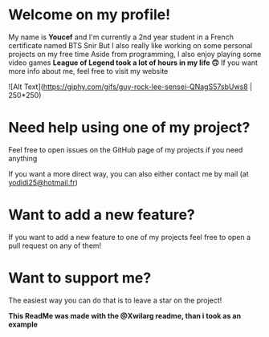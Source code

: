 # **Welcome on my profile!**

My name is **Youcef** and I'm currently a 2nd year student in a French certificate named BTS Snir
But I also really like working on some personal projects on my free time
Aside from programming, I also enjoy playing some video games **League of Legend took a lot of hours in my life :upside_down_face:**
If you want more info about me, feel free to visit my website


![Alt Text](https://giphy.com/gifs/guy-rock-lee-sensei-QNagS57sbUws8 | 250*250)

# **Need help using one of my project?**
Feel free to open issues on the GitHub page of my projects if you need anything

If you want a more direct way, you can also either contact me by mail (at yodidi25@hotmail.fr)

# **Want to add a new feature?**
If you want to add a new feature to one of my projects feel free to open a pull request on any of them!

# **Want to support me?**
The easiest way you can do that is to leave a star on the project!





**This ReadMe was made with the @Xwilarg readme, than i took as an example**
